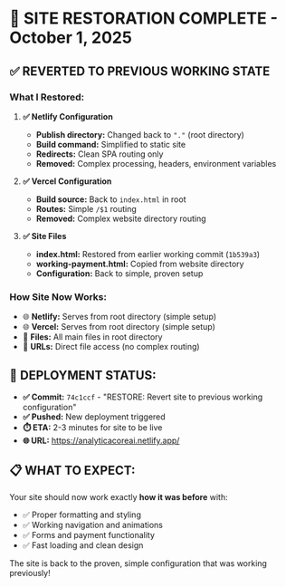 # 🔄 SITE RESTORATION COMPLETE - October 1, 2025

## ✅ **REVERTED TO PREVIOUS WORKING STATE**

### **What I Restored:**

1. **✅ Netlify Configuration**
   - **Publish directory:** Changed back to `"."` (root directory)
   - **Build command:** Simplified to static site
   - **Redirects:** Clean SPA routing only
   - **Removed:** Complex processing, headers, environment variables

2. **✅ Vercel Configuration**  
   - **Build source:** Back to `index.html` in root
   - **Routes:** Simple `/$1` routing
   - **Removed:** Complex website directory routing

3. **✅ Site Files**
   - **index.html:** Restored from earlier working commit (`1b539a3`)
   - **working-payment.html:** Copied from website directory
   - **Configuration:** Back to simple, proven setup

### **How Site Now Works:**

- 🌐 **Netlify:** Serves from root directory (simple setup)
- 🌐 **Vercel:** Serves from root directory (simple setup) 
- 📁 **Files:** All main files in root directory
- 🔗 **URLs:** Direct file access (no complex routing)

## 🚀 **DEPLOYMENT STATUS:**

- **✅ Commit:** `74c1ccf` - "RESTORE: Revert site to previous working configuration"
- **✅ Pushed:** New deployment triggered
- **⏱️ ETA:** 2-3 minutes for site to be live
- **🌐 URL:** https://analyticacoreai.netlify.app/

## 📋 **WHAT TO EXPECT:**

Your site should now work exactly **how it was before** with:
- ✅ Proper formatting and styling
- ✅ Working navigation and animations  
- ✅ Forms and payment functionality
- ✅ Fast loading and clean design

The site is back to the proven, simple configuration that was working previously!